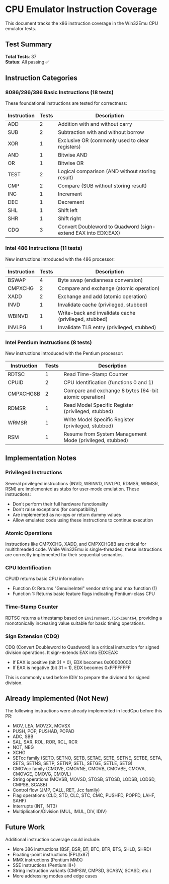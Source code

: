# CPU Emulator Instruction Coverage

This document tracks the x86 instruction coverage in the Win32Emu CPU emulator tests.

## Test Summary

**Total Tests**: 37  
**Status**: All passing ✅

## Instruction Categories

### 8086/286/386 Basic Instructions (18 tests)
These foundational instructions are tested for correctness:

| Instruction | Tests | Description |
|------------|-------|-------------|
| ADD | 2 | Addition with and without carry |
| SUB | 2 | Subtraction with and without borrow |
| XOR | 1 | Exclusive OR (commonly used to clear registers) |
| AND | 1 | Bitwise AND |
| OR | 1 | Bitwise OR |
| TEST | 2 | Logical comparison (AND without storing result) |
| CMP | 2 | Compare (SUB without storing result) |
| INC | 1 | Increment |
| DEC | 1 | Decrement |
| SHL | 1 | Shift left |
| SHR | 1 | Shift right |
| CDQ | 3 | Convert Doubleword to Quadword (sign-extend EAX into EDX:EAX) |

### Intel 486 Instructions (11 tests)
New instructions introduced with the 486 processor:

| Instruction | Tests | Description |
|------------|-------|-------------|
| BSWAP | 4 | Byte swap (endianness conversion) |
| CMPXCHG | 2 | Compare and exchange (atomic operation) |
| XADD | 2 | Exchange and add (atomic operation) |
| INVD | 1 | Invalidate cache (privileged, stubbed) |
| WBINVD | 1 | Write-back and invalidate cache (privileged, stubbed) |
| INVLPG | 1 | Invalidate TLB entry (privileged, stubbed) |

### Intel Pentium Instructions (8 tests)
New instructions introduced with the Pentium processor:

| Instruction | Tests | Description |
|------------|-------|-------------|
| RDTSC | 1 | Read Time-Stamp Counter |
| CPUID | 2 | CPU Identification (functions 0 and 1) |
| CMPXCHG8B | 2 | Compare and exchange 8 bytes (64-bit atomic operation) |
| RDMSR | 1 | Read Model Specific Register (privileged, stubbed) |
| WRMSR | 1 | Write Model Specific Register (privileged, stubbed) |
| RSM | 1 | Resume from System Management Mode (privileged, stubbed) |

## Implementation Notes

### Privileged Instructions
Several privileged instructions (INVD, WBINVD, INVLPG, RDMSR, WRMSR, RSM) are implemented as stubs for user-mode emulation. These instructions:
- Don't perform their full hardware functionality
- Don't raise exceptions (for compatibility)
- Are implemented as no-ops or return dummy values
- Allow emulated code using these instructions to continue execution

### Atomic Operations
Instructions like CMPXCHG, XADD, and CMPXCHG8B are critical for multithreaded code. While Win32Emu is single-threaded, these instructions are correctly implemented for their sequential semantics.

### CPU Identification
CPUID returns basic CPU information:
- Function 0: Returns "GenuineIntel" vendor string and max function (1)
- Function 1: Returns basic feature flags indicating Pentium-class CPU

### Time-Stamp Counter
RDTSC returns a timestamp based on `Environment.TickCount64`, providing a monotonically increasing value suitable for basic timing operations.

### Sign Extension (CDQ)
CDQ (Convert Doubleword to Quadword) is a critical instruction for signed division operations. It sign-extends EAX into EDX:EAX:
- If EAX is positive (bit 31 = 0), EDX becomes 0x00000000
- If EAX is negative (bit 31 = 1), EDX becomes 0xFFFFFFFF

This is commonly used before IDIV to prepare the dividend for signed division.

## Already Implemented (Not New)

The following instructions were already implemented in IcedCpu before this PR:
- MOV, LEA, MOVZX, MOVSX
- PUSH, POP, PUSHAD, POPAD
- ADC, SBB
- SAL, SAR, ROL, ROR, RCL, RCR
- NOT, NEG
- XCHG
- SETcc family (SETO, SETNO, SETB, SETAE, SETE, SETNE, SETBE, SETA, SETS, SETNS, SETP, SETNP, SETL, SETGE, SETLE, SETG)
- CMOVcc family (CMOVE, CMOVNE, CMOVB, CMOVBE, CMOVA, CMOVGE, CMOVG, CMOVL)
- String operations (MOVSB, MOVSD, STOSB, STOSD, LODSB, LODSD, CMPSB, SCASB)
- Control flow (JMP, CALL, RET, Jcc family)
- Flag operations (CLD, STD, CLC, STC, CMC, PUSHFD, POPFD, LAHF, SAHF)
- Interrupts (INT, INT3)
- Multiplication/Division (MUL, IMUL, DIV, IDIV)

## Future Work

Additional instruction coverage could include:
- More 386 instructions (BSF, BSR, BT, BTC, BTR, BTS, SHLD, SHRD)
- Floating-point instructions (FPU/x87)
- MMX instructions (Pentium MMX)
- SSE instructions (Pentium III+)
- String instruction variants (CMPSW, CMPSD, SCASW, SCASD, etc.)
- More addressing modes and edge cases
